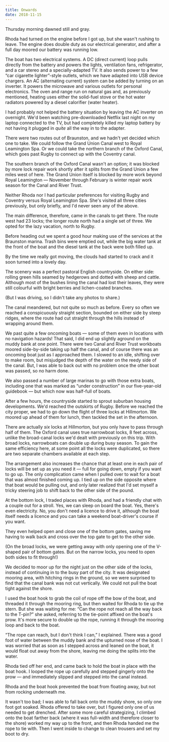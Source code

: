 ```yaml
---
title: Onwards
date: 2018-11-15
---
```


Thursday morning dawned still and gray.

Rhoda had turned on the engine before I got up,
but she wasn't rushing to leave.
The engine does double duty as our electrical generator,
and after a full day moored our battery was running low.

The boat has two electrical systems.
A DC (direct current) loop pulls directly from the battery
and powers the lights, ventilation fans, refrigerator,
and a car stereo and a specially-adapted TV.
It also sends power to a few “car cigarette lighter”-style outlets,
which we have adapted into USB device chargers.
An AC (alternating current) system can be added
by turning on an inverter.
It powers the microwave and various outlets for personal electronics.
The oven and range run on natural gas
and, as previously mentioned,
heating uses either the solid-fuel stove
or the hot water radiators powered by a diesel calorifier (water heater).

I had probably not helped the battery situation
by leaving the AC inverter on overnight.
We'd been watching pre-downloaded Netflix last night
on my laptop connected to the TV,
but had completely killed my laptop battery
by not having it plugged in _quite_ all the way in to the adapter.

There were two routes out of Braunston,
and we hadn't yet decided which one to take.
We could follow the Grand Union Canal west to Royal Leamington Spa.
Or we could take the northern branch of the Oxford Canal,
which goes past Rugby to connect up with the Coventry canal.

The southern branch of the Oxford Canal wasn't an option;
it was blocked by more lock repair work shortly after it splits
from the Grand Union a few miles west of here.
The Grand Union itself is blocked by more work beyond Royal Leamington —
November through February is winter repair work season
for the Canal and River Trust.

Neither Rhoda nor I had particular preferences for visiting
Rugby and Coventry versus Royal Leamington Spa.
She's visited all three cities previously, but only briefly,
and I'd never seen any of the above.

The main difference, therefore, came in the canals to get there.
The route west had 23 locks; the longer route north had a single set of three.
We opted for the lazy vacation, north to Rugby.

Before heading out we spent a good hour
making use of the services at the Braunston marina.
Trash bins were emptied out,
while the big water tank at the front of the boat 
and the diesel tank at the back were both filled up.

By the time we really got moving,
the clouds had started to crack
and it soon turned into a lovely day.

The scenery was a perfect pastoral English countryside.
On either side:
rolling green hills seamed by hedgerows
and dotted with sheep and cattle.
Although most of the bushes lining the canal had lost their leaves,
they were still colourful with bright berries
and lichen-coated branches.

(But I was driving, so I didn't take any photos to share.)

The canal meandered, but not quite so much as before.
Every so often we reached a conspicuously straight section,
bounded on either side by steep ridges,
where the route had cut straight through the hills instead of wrapping around them.

We past quite a few oncoming boats —
some of them even in locations with no navigation hazards!
That said, I did end up slightly aground on the muddy bank at one point.
There were two Canal and River Trust workboats moored side-by-side taking up half the canal,
and of course there was an oncoming boat just as I approached them.
I slowed to an idle, shifting over to make room,
but misjudged the depth of the water on the reedy side of the canal.
But, I was able to back out with no problem once the other boat was passed,
so no harm done.

We also passed a number of large marinas to go with those extra boats,
including one that was marked as “under construction” in our five-year-old guidebook —
but which now was half-full of boats.

After a few hours,
the countryside started to sprout suburban housing developments.
We'd reached the outskirts of Rugby.
Before we reached the city proper,
we had to go down the flight of three locks at Hillmorton.
We moored up ahead of them for lunch, then tackled the set in the afternoon.

There are actually _six_ locks at Hillmorton,
but you only have to pass through half of them.
The Oxford canal uses true narrowboat locks, 8 feet across,
unlike the broad-canal locks we'd dealt with previously on this trip.
With broad locks, narrowboats can double up during busy season.
To gain the same efficiency here,
at some point all the locks were duplicated,
so there are two separate chambers available at each step.

The arrangement also increases the chance
that at least one in each pair of locks will be set up as you need it —
full for going down, empty if you want to go up.
The only complication came when I pulled over to wait for a boat
that was almost finished coming up.
I tied up on the side opposite where that boat would be pulling out,
and only later realized that I'd set myself a tricky steering job
to shift back to the other side of the pound.

At the bottom lock, I traded places with Rhoda,
and had a friendly chat with a couple out for a stroll.
Yes, we can sleep on board the boat.
Yes, there's even electricity.
No, you don't need a licence to drive it,
although the boat itself needs a licence
and you can take a weekend boat-driver's course if you want.

They even helped open and close one of the bottom gates,
saving me having to walk back and cross over the top gate to get to the other side.

(On the broad locks,
we were getting away with only opening one of the V-shaped pair of bottom gates.
But on the narrow locks, you need to open both sides to fit through!)

We decided to moor up for the night just on the other side of the locks,
instead of continuing in to the busy part of the city.
It was designated mooring area,
with hitching rings in the ground,
so we were surprised to find that the canal bank was not cut vertically.
We could not pull the boat tight against the shore.

I used the boat hook to grab the coil of rope off the bow of the boat,
and threaded it through the mooring ring,
but then waited for Rhoda to tie up the stern.
But she was waiting for me:
“Can the rope not reach all the way back to the T-pin?” she asked,
referring to the tie-point affixed on the boat's prow.
It's more secure to double up the rope,
running it through the mooring loop and back to the boat.

“The rope can reach, but I don't think I can,” I explained.
There was a good foot of water between the muddy bank and the upturned nose of the boat.
I was worried that as soon as I stepped across and leaned on the boat,
it would float out away from the shore,
leaving me doing the splits into the water.

Rhoda tied off her end,
and came back to hold the boat in place with the boat hook.
I looped the rope up carefully and stepped gingerly onto the prow —
and immediately slipped and stepped into the canal instead.

Rhoda and the boat hook prevented the boat from floating away,
but not from rocking underneath me.

It wasn't too bad;
I was able to fall back onto the muddy shore,
so only one foot got soaked.
Rhoda offered to take over,
but I figured only one of us needed to get drenched.
After some more careful strategizing,
I climbed onto the boat farther back
(where it was full-width and therefore closer to the shore)
worked my way up to the front,
and then Rhoda handed me the rope to tie with.
Then I went inside to change to clean trousers
and set my boot to dry.

